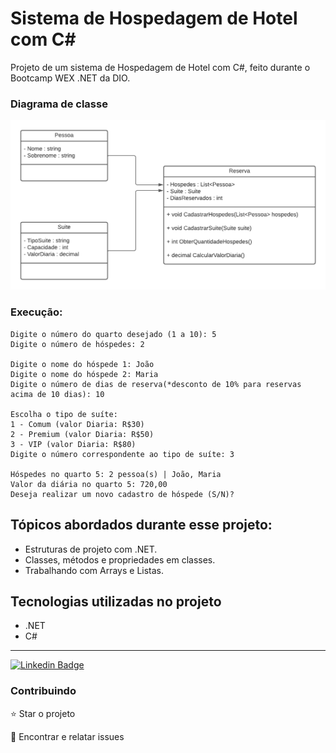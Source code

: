 # Sistema de Hospedagem de Hotel com C#

<p>Projeto de um sistema de Hospedagem de Hotel com C#, feito durante o Bootcamp WEX .NET da DIO.</p>

### Diagrama de classe

<img src="diagrama_classe_hotel.png">

<br>

### Execução:
```
Digite o número do quarto desejado (1 a 10): 5
Digite o número de hóspedes: 2

Digite o nome do hóspede 1: João
Digite o nome do hóspede 2: Maria
Digite o número de dias de reserva(*desconto de 10% para reservas acima de 10 dias): 10

Escolha o tipo de suíte:
1 - Comum (valor Diaria: R$30)
2 - Premium (valor Diaria: R$50)
3 - VIP (valor Diaria: R$80)
Digite o número correspondente ao tipo de suíte: 3

Hóspedes no quarto 5: 2 pessoa(s) | João, Maria
Valor da diária no quarto 5: 720,00
Deseja realizar um novo cadastro de hóspede (S/N)?
```

## Tópicos abordados durante esse projeto:
* Estruturas de projeto com .NET.
* Classes, métodos e propriedades em classes.
* Trabalhando com Arrays e Listas.


## Tecnologias utilizadas no projeto
* .NET
* C#

<hr>

[![Linkedin Badge](https://img.shields.io/badge/-JeanCarlo-blue?style=flat-square&logo=Linkedin&logoColor=white&link=https://www.linkedin.com/in/jeancarlotorre619b/)](https://www.linkedin.com/in/jeancarlotorre619b/)

<h3>Contribuindo</h3>

⭐️ Star o projeto

🐛 Encontrar e relatar issues
